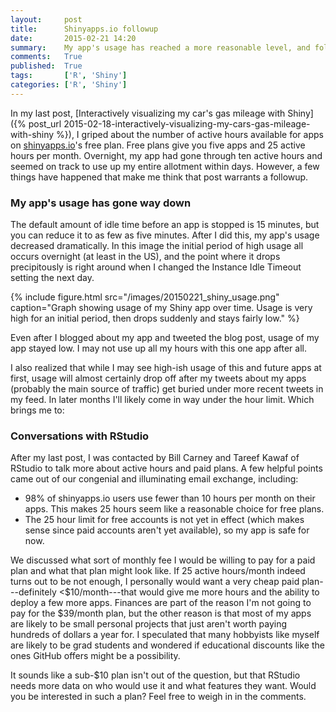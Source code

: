 ```yaml
---
layout:     post
title:      Shinyapps.io followup
date:       2015-02-21 14:20
summary:    My app's usage has reached a more reasonable level, and folks from RStudio got in touch to discuss active hours and paid plans.
comments:   True
published:  True
tags:       ['R', 'Shiny']
categories: ['R', 'Shiny']
---
```


In my last post, [Interactively visualizing my car's gas mileage with Shiny]({% post_url 2015-02-18-interactively-visualizing-my-cars-gas-mileage-with-shiny %}),
I griped about the number of active hours available for apps on
[shinyapps.io](http://www.shinyapps.io/)'s free plan. Free plans give you five
apps and 25 active hours per month. Overnight, my app had gone through
ten active hours and seemed on track to use up my entire allotment within
days. However, a few things have happened that make me think that post warrants
a followup.

### My app's usage has gone way down

The default amount of idle time before an app is stopped is 15 minutes, but you
can reduce it to as few as five minutes. After I did this, my app's usage
decreased dramatically. In this image the initial period of high usage all
occurs overnight (at least in the US), and the point where it drops
precipitously is right around when I changed the Instance Idle Timeout setting
the next day.

{% include figure.html src="/images/20150221_shiny_usage.png" caption="Graph showing usage of my Shiny app over time. Usage is very high for an initial period, then drops suddenly and stays fairly low." %}

Even after I blogged about my app and tweeted the blog post, usage
of my app stayed low. I may not use up all my hours with this one app after all.

I also realized that while I may see high-ish usage of this and future apps at
first, usage will almost certainly drop off after my tweets about my apps
(probably the main source of traffic) get buried under more recent tweets in my
feed. In later months I'll likely come in way under the hour limit. Which brings
me to:

### Conversations with RStudio

After my last post, I was contacted by Bill Carney and Tareef Kawaf of RStudio
to talk more about active hours and paid plans. A few helpful points came out of
our congenial and illuminating email exchange, including:

* 98% of shinyapps.io users use fewer than 10 hours per month on their
  apps. This makes 25 hours seem like a reasonable choice for free plans.
* The 25 hour limit for free accounts is not yet in effect (which makes sense
since paid accounts aren't yet available), so my app is safe for now.

We discussed what sort of monthly fee I would be willing to pay for a paid plan
and what that plan might look like. If 25 active hours/month indeed turns out to
be not enough, I personally would want a very cheap paid plan---definitely
<$10/month---that would give me more hours and the ability to deploy a few more
apps. Finances are part of the reason I'm not going to pay for the $39/month
plan, but the other reason is that most of my apps are likely to be small
personal projects that just aren't worth paying hundreds of dollars a year
for. I speculated that many hobbyists like myself are likely to be grad students
and wondered if educational discounts like the ones GitHub offers might be a
possibility.

It sounds like a sub-$10 plan isn't out of the question, but that RStudio needs
more data on who would use it and what features they want. Would you be
interested in such a plan? Feel free to weigh in in the comments.

